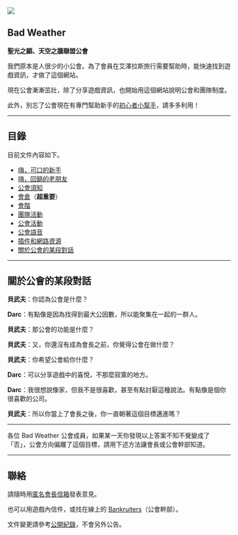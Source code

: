 ![](https://badbadweather.github.com/badweather.png)

## Bad Weather

**聖光之願、天空之牆聯盟公會**

我們原本是人很少的小公會。為了會員在艾澤拉斯旅行需要幫助時，能快速找到遊戲資訊，才做了這個網站。

現在公會漸漸茁壯，除了分享遊戲資訊，也開始用這個網站說明公會和團隊制度。

此外，別忘了公會現在有專門幫助新手的[初心者小幫手](https://badbadweather.github.io/ranks.html)，請多多利用！

---

## 目錄

目前文件內容如下。

- [嗨，可口的新手](https://badbadweather.github.io/newbies.html)
- [嗨，回鍋的老朋友](https://badbadweather.github.io/oldfriends.html)
- [公會須知](https://badbadweather.github.io/guidelines.html)
- [會倉](https://badbadweather.github.io/bank.html)（**超重要**）
- [會階](https://badbadweather.github.io/ranks.html)
- [團隊活動](https://badbadweather.github.io/raid.html)
- [公會活動](https://badbadweather.github.io/activities.html)
- [公會語音](https://badbadweather.github.io/voicechat.html)
- [插件和網路資源](https://badbadweather.github.io/useful.html)
- [關於公會的某段對話](https://badbadweather.github.io/guild.html)

--- 

## 關於公會的某段對話

**貝武夫**：你認為公會是什麼？

**Darc**：有點像是因為找得到最大公因數，所以能聚集在一起的一群人。

**貝武夫**：那公會的功能是什麼？

**貝武夫**：又，你還沒有成為會長之前，你覺得公會在做什麼？

**貝武夫**：你希望公會給你什麼？

**Darc**：可以分享遊戲中的喜悅，不那麼寂寞的地方。

**Darc**：我很想說像家，但我不是很喜歡，甚至有點討厭這種說法。有點像是個你很喜歡的公司。

**貝武夫**：所以你當上了會長之後，你一直朝著這個目標邁進嗎？

---

各位 Bad Weather 公會成員，如果某一天你發現以上答案不知不覺變成了「否」，公會方向偏離了這個目標，請用下述方法讓會長或公會幹部知道。

---

## 聯絡

請隨時用[匿名會長信箱](https://goo.gl/forms/rwLyIDT9gVDazd5q1)發表意見。

也可以用遊戲內信件，或找在線上的 [Bankruiters](https://badbadweather.github.io/ranks.html)（公會幹部）。

文件變更請參考[公開紀錄](https://github.com/badbadweather/badbadweather.github.io/commits/master/index.md)，不會另外公告。
